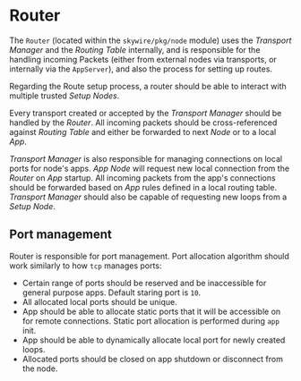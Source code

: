 # Router

The `Router` (located within the `skywire/pkg/node` module) uses the *Transport Manager* and the *Routing Table* internally, and is responsible for the handling incoming Packets (either from external nodes via transports, or internally via the `AppServer`), and also the process for setting up routes.

Regarding the Route setup process, a router should be able to interact with multiple trusted *Setup Nodes*.

Every transport created or accepted by the *Transport Manager* should be handled by the *Router*. All incoming packets should be cross-referenced against *Routing Table* and either be forwarded to next *Node* or to a local *App*. 

*Transport Manager* is also responsible for managing connections on local ports for node's apps. *App Node* will request new local connection from the *Router* on *App* startup. All incoming packets from the app's connections should be forwarded based on *App* rules defined in a local routing table. *Transport Manager* should also be capable of requesting new loops from a *Setup Node*.

## Port management

Router is responsible for port management. Port allocation algorithm should work similarly to how `tcp` manages ports:

- Certain range of ports should be reserved and be inaccessible for general purpose apps. Default staring port is `10`.
- All allocated local ports should be unique.
- App should be able to allocate static ports that it will be accessible on for remote connections. Static port allocation is performed during `app` init.
- App should be able to dynamically allocate local port for newly created loops.
- Allocated ports should be closed on app shutdown or disconnect from the node.
